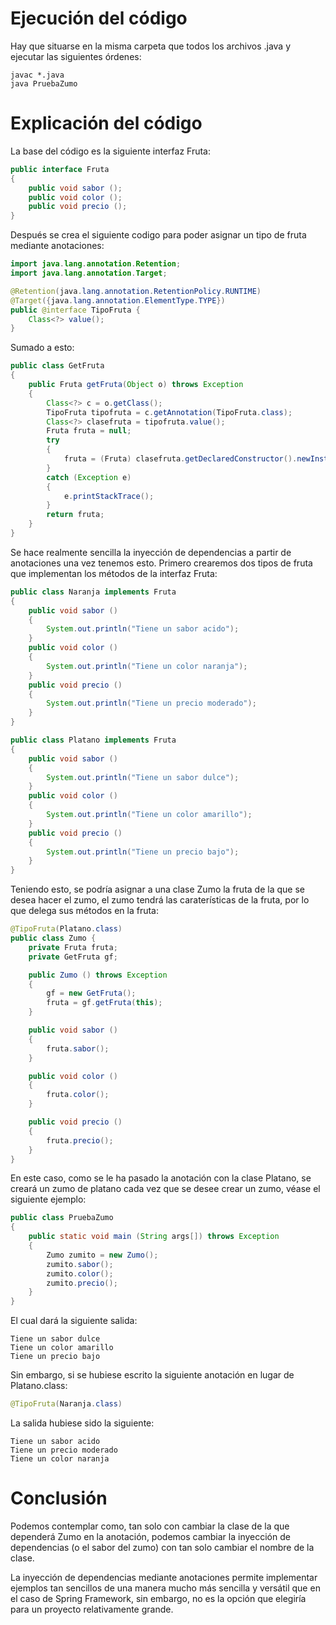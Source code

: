 # Ejecución del código

Hay que situarse en la misma carpeta que todos los archivos .java y ejecutar las siguientes órdenes:

```
javac *.java
java PruebaZumo
```

# Explicación del código

La base del código es la siguiente interfaz Fruta:

```java
public interface Fruta 
{
    public void sabor ();
    public void color ();
    public void precio ();
}
```

Después se crea el siguiente codigo para poder asignar un tipo de fruta mediante anotaciones:

```java
import java.lang.annotation.Retention;
import java.lang.annotation.Target;

@Retention(java.lang.annotation.RetentionPolicy.RUNTIME)
@Target({java.lang.annotation.ElementType.TYPE})
public @interface TipoFruta {
    Class<?> value();
}
```

Sumado a esto:

```java
public class GetFruta
{
    public Fruta getFruta(Object o) throws Exception
    {
        Class<?> c = o.getClass();
        TipoFruta tipofruta = c.getAnnotation(TipoFruta.class);
        Class<?> clasefruta = tipofruta.value();
        Fruta fruta = null;
        try
        {
            fruta = (Fruta) clasefruta.getDeclaredConstructor().newInstance();
        }
        catch (Exception e)
        {
            e.printStackTrace();
        }
        return fruta;
    }
}
```

Se hace realmente sencilla la inyección de dependencias a partir de anotaciones una vez tenemos esto. Primero crearemos dos tipos de fruta que implementan los métodos de la interfaz Fruta:

```java
public class Naranja implements Fruta
{
    public void sabor ()
    {
        System.out.println("Tiene un sabor acido");
    }
    public void color ()
    {
        System.out.println("Tiene un color naranja");
    }
    public void precio ()
    {
        System.out.println("Tiene un precio moderado");
    }
}
```

```java
public class Platano implements Fruta
{
    public void sabor ()
    {
        System.out.println("Tiene un sabor dulce");
    }
    public void color ()
    {
        System.out.println("Tiene un color amarillo");
    }
    public void precio ()
    {
        System.out.println("Tiene un precio bajo");
    }
}
```

Teniendo esto, se podría asignar a una clase Zumo la fruta de la que se desea hacer el zumo, el zumo tendrá las caraterísticas de la fruta, por lo que delega sus métodos en la fruta:

```java
@TipoFruta(Platano.class)
public class Zumo {
    private Fruta fruta;
    private GetFruta gf;

    public Zumo () throws Exception
    {
        gf = new GetFruta();
        fruta = gf.getFruta(this);
    }

    public void sabor ()
    {
        fruta.sabor();
    }

    public void color ()
    {
        fruta.color();
    }

    public void precio ()
    {
        fruta.precio();
    }
}
```

En este caso, como se le ha pasado la anotación con la clase Platano, se creará un zumo de platano cada vez que se desee crear un zumo, véase el siguiente ejemplo:

```java
public class PruebaZumo 
{
    public static void main (String args[]) throws Exception
    {
        Zumo zumito = new Zumo();
        zumito.sabor();
        zumito.color();
        zumito.precio();
    }
}
```

El cual dará la siguiente salida:

```
Tiene un sabor dulce
Tiene un color amarillo
Tiene un precio bajo
```

Sin embargo, si se hubiese escrito la siguiente anotación en lugar de Platano.class:

```java
@TipoFruta(Naranja.class)
```

La salida hubiese sido la siguiente:

```
Tiene un sabor acido
Tiene un precio moderado
Tiene un color naranja
```

# Conclusión
Podemos contemplar como, tan solo con cambiar la clase de la que dependerá Zumo en la anotación, podemos cambiar la inyección de dependencias (o el sabor del zumo) con tan solo cambiar el nombre de la clase.

La inyección de dependencias mediante anotaciones permite implementar ejemplos tan sencillos de una manera mucho más sencilla y versátil que en el caso de Spring Framework, sin embargo, no es la opción que elegiría para un proyecto relativamente grande.
